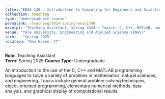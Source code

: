 ```yaml
---
title: "ENAS 130 – Introduction to Computing for Engineers and Scientists"
collection: teaching
type: "Undergraduate course"
permalink: /teaching/2024-spring-enas1300
excerpt: "Teaching Assistant, Spring 2024 – Topics: C, C++, MATLAB, numerical methods, and data analysis."
venue: "Yale University, Engineering and Applied Science (ENAS)"
term:   "Spring 2025"
location: "New Haven, CT"
---
```


**Role:** Teaching Assistant  
**Term:** Spring 2025 
**Course Type:** Undergraduate

An introduction to the use of the C, C++ and MATLAB programming languages to solve a variety of problems in mathematics, natural sciences, and engineering. Topics include general problem-solving techniques, object-oriented programming, elementary numerical methods, data analysis, and graphical display of computational results.
